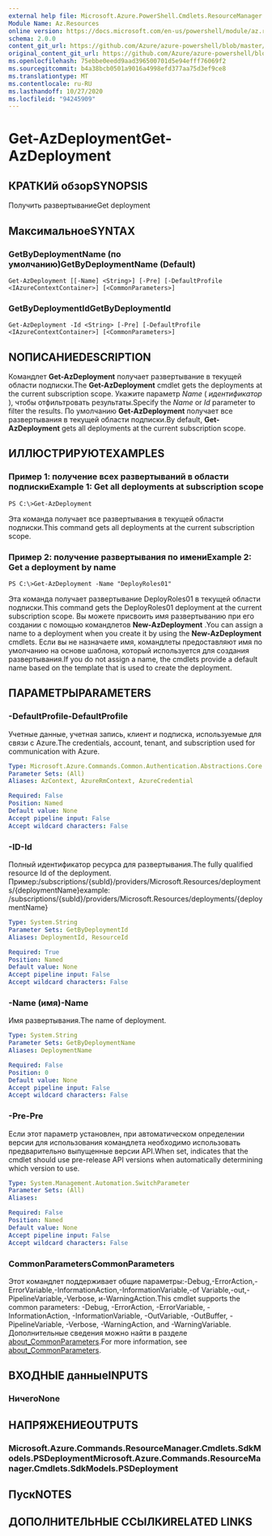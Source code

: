 ```yaml
---
external help file: Microsoft.Azure.PowerShell.Cmdlets.ResourceManager.dll-Help.xml
Module Name: Az.Resources
online version: https://docs.microsoft.com/en-us/powershell/module/az.resources/get-azdeployment
schema: 2.0.0
content_git_url: https://github.com/Azure/azure-powershell/blob/master/src/Resources/Resources/help/Get-AzDeployment.md
original_content_git_url: https://github.com/Azure/azure-powershell/blob/master/src/Resources/Resources/help/Get-AzDeployment.md
ms.openlocfilehash: 75ebbe0eedd9aad396500701d5e94efff76069f2
ms.sourcegitcommit: b4a38bcb0501a9016a4998efd377aa75d3ef9ce8
ms.translationtype: MT
ms.contentlocale: ru-RU
ms.lasthandoff: 10/27/2020
ms.locfileid: "94245909"
---
```

# <span data-ttu-id="c8832-101">Get-AzDeployment</span><span class="sxs-lookup"><span data-stu-id="c8832-101">Get-AzDeployment</span></span>

## <span data-ttu-id="c8832-102">КРАТКИй обзор</span><span class="sxs-lookup"><span data-stu-id="c8832-102">SYNOPSIS</span></span>
<span data-ttu-id="c8832-103">Получить развертывание</span><span class="sxs-lookup"><span data-stu-id="c8832-103">Get deployment</span></span>

## <span data-ttu-id="c8832-104">Максимальное</span><span class="sxs-lookup"><span data-stu-id="c8832-104">SYNTAX</span></span>

### <span data-ttu-id="c8832-105">GetByDeploymentName (по умолчанию)</span><span class="sxs-lookup"><span data-stu-id="c8832-105">GetByDeploymentName (Default)</span></span>
```
Get-AzDeployment [[-Name] <String>] [-Pre] [-DefaultProfile <IAzureContextContainer>] [<CommonParameters>]
```

### <span data-ttu-id="c8832-106">GetByDeploymentId</span><span class="sxs-lookup"><span data-stu-id="c8832-106">GetByDeploymentId</span></span>
```
Get-AzDeployment -Id <String> [-Pre] [-DefaultProfile <IAzureContextContainer>] [<CommonParameters>]
```

## <span data-ttu-id="c8832-107">NОПИСАНИЕ</span><span class="sxs-lookup"><span data-stu-id="c8832-107">DESCRIPTION</span></span>
<span data-ttu-id="c8832-108">Командлет **Get-AzDeployment** получает развертывание в текущей области подписки.</span><span class="sxs-lookup"><span data-stu-id="c8832-108">The **Get-AzDeployment** cmdlet gets the deployments at the current subscription scope.</span></span>
<span data-ttu-id="c8832-109">Укажите параметр *Name* ( *идентификатор* ), чтобы отфильтровать результаты.</span><span class="sxs-lookup"><span data-stu-id="c8832-109">Specify the *Name* or *Id* parameter to filter the results.</span></span>
<span data-ttu-id="c8832-110">По умолчанию **Get-AzDeployment** получает все развертывания в текущей области подписки.</span><span class="sxs-lookup"><span data-stu-id="c8832-110">By default, **Get-AzDeployment** gets all deployments at the current subscription scope.</span></span>

## <span data-ttu-id="c8832-111">ИЛЛЮСТРИРУЮТ</span><span class="sxs-lookup"><span data-stu-id="c8832-111">EXAMPLES</span></span>

### <span data-ttu-id="c8832-112">Пример 1: получение всех развертываний в области подписки</span><span class="sxs-lookup"><span data-stu-id="c8832-112">Example 1: Get all deployments at subscription scope</span></span>
```
PS C:\>Get-AzDeployment
```

<span data-ttu-id="c8832-113">Эта команда получает все развертывания в текущей области подписки.</span><span class="sxs-lookup"><span data-stu-id="c8832-113">This command gets all deployments at the current subscription scope.</span></span>

### <span data-ttu-id="c8832-114">Пример 2: получение развертывания по имени</span><span class="sxs-lookup"><span data-stu-id="c8832-114">Example 2: Get a deployment by name</span></span>
```
PS C:\>Get-AzDeployment -Name "DeployRoles01"
```

<span data-ttu-id="c8832-115">Эта команда получает развертывание DeployRoles01 в текущей области подписки.</span><span class="sxs-lookup"><span data-stu-id="c8832-115">This command gets the DeployRoles01 deployment at the current subscription scope.</span></span>
<span data-ttu-id="c8832-116">Вы можете присвоить имя развертыванию при его создании с помощью командлетов **New-AzDeployment** .</span><span class="sxs-lookup"><span data-stu-id="c8832-116">You can assign a name to a deployment when you create it by using the **New-AzDeployment** cmdlets.</span></span>
<span data-ttu-id="c8832-117">Если вы не назначаете имя, командлеты предоставляют имя по умолчанию на основе шаблона, который используется для создания развертывания.</span><span class="sxs-lookup"><span data-stu-id="c8832-117">If you do not assign a name, the cmdlets provide a default name based on the template that is used to create the deployment.</span></span>

## <span data-ttu-id="c8832-118">ПАРАМЕТРЫ</span><span class="sxs-lookup"><span data-stu-id="c8832-118">PARAMETERS</span></span>

### <span data-ttu-id="c8832-119">-DefaultProfile</span><span class="sxs-lookup"><span data-stu-id="c8832-119">-DefaultProfile</span></span>
<span data-ttu-id="c8832-120">Учетные данные, учетная запись, клиент и подписка, используемые для связи с Azure.</span><span class="sxs-lookup"><span data-stu-id="c8832-120">The credentials, account, tenant, and subscription used for communication with Azure.</span></span>

```yaml
Type: Microsoft.Azure.Commands.Common.Authentication.Abstractions.Core.IAzureContextContainer
Parameter Sets: (All)
Aliases: AzContext, AzureRmContext, AzureCredential

Required: False
Position: Named
Default value: None
Accept pipeline input: False
Accept wildcard characters: False
```

### <span data-ttu-id="c8832-121">-ID</span><span class="sxs-lookup"><span data-stu-id="c8832-121">-Id</span></span>
<span data-ttu-id="c8832-122">Полный идентификатор ресурса для развертывания.</span><span class="sxs-lookup"><span data-stu-id="c8832-122">The fully qualified resource Id of the deployment.</span></span>
<span data-ttu-id="c8832-123">Пример:/subscriptions/{subId}/providers/Microsoft.Resources/deployments/{deploymentName}</span><span class="sxs-lookup"><span data-stu-id="c8832-123">example: /subscriptions/{subId}/providers/Microsoft.Resources/deployments/{deploymentName}</span></span>

```yaml
Type: System.String
Parameter Sets: GetByDeploymentId
Aliases: DeploymentId, ResourceId

Required: True
Position: Named
Default value: None
Accept pipeline input: False
Accept wildcard characters: False
```

### <span data-ttu-id="c8832-124">-Name (имя)</span><span class="sxs-lookup"><span data-stu-id="c8832-124">-Name</span></span>
<span data-ttu-id="c8832-125">Имя развертывания.</span><span class="sxs-lookup"><span data-stu-id="c8832-125">The name of deployment.</span></span>

```yaml
Type: System.String
Parameter Sets: GetByDeploymentName
Aliases: DeploymentName

Required: False
Position: 0
Default value: None
Accept pipeline input: False
Accept wildcard characters: False
```

### <span data-ttu-id="c8832-126">-Pre</span><span class="sxs-lookup"><span data-stu-id="c8832-126">-Pre</span></span>
<span data-ttu-id="c8832-127">Если этот параметр установлен, при автоматическом определении версии для использования командлета необходимо использовать предварительно выпущенные версии API.</span><span class="sxs-lookup"><span data-stu-id="c8832-127">When set, indicates that the cmdlet should use pre-release API versions when automatically determining which version to use.</span></span>

```yaml
Type: System.Management.Automation.SwitchParameter
Parameter Sets: (All)
Aliases:

Required: False
Position: Named
Default value: None
Accept pipeline input: False
Accept wildcard characters: False
```

### <span data-ttu-id="c8832-128">CommonParameters</span><span class="sxs-lookup"><span data-stu-id="c8832-128">CommonParameters</span></span>
<span data-ttu-id="c8832-129">Этот командлет поддерживает общие параметры:-Debug,-ErrorAction,-ErrorVariable,-InformationAction,-InformationVariable,-of Variable,-out,-PipelineVariable,-Verbose, и-WarningAction.</span><span class="sxs-lookup"><span data-stu-id="c8832-129">This cmdlet supports the common parameters: -Debug, -ErrorAction, -ErrorVariable, -InformationAction, -InformationVariable, -OutVariable, -OutBuffer, -PipelineVariable, -Verbose, -WarningAction, and -WarningVariable.</span></span> <span data-ttu-id="c8832-130">Дополнительные сведения можно найти в разделе [about_CommonParameters](http://go.microsoft.com/fwlink/?LinkID=113216).</span><span class="sxs-lookup"><span data-stu-id="c8832-130">For more information, see [about_CommonParameters](http://go.microsoft.com/fwlink/?LinkID=113216).</span></span>

## <span data-ttu-id="c8832-131">ВХОДНЫЕ данные</span><span class="sxs-lookup"><span data-stu-id="c8832-131">INPUTS</span></span>

### <span data-ttu-id="c8832-132">Ничего</span><span class="sxs-lookup"><span data-stu-id="c8832-132">None</span></span>

## <span data-ttu-id="c8832-133">НАПРЯЖЕНИЕ</span><span class="sxs-lookup"><span data-stu-id="c8832-133">OUTPUTS</span></span>

### <span data-ttu-id="c8832-134">Microsoft.Azure.Commands.ResourceManager.Cmdlets.SdkModels.PSDeployment</span><span class="sxs-lookup"><span data-stu-id="c8832-134">Microsoft.Azure.Commands.ResourceManager.Cmdlets.SdkModels.PSDeployment</span></span>

## <span data-ttu-id="c8832-135">Пуск</span><span class="sxs-lookup"><span data-stu-id="c8832-135">NOTES</span></span>

## <span data-ttu-id="c8832-136">ДОПОЛНИТЕЛЬНЫЕ ССЫЛКИ</span><span class="sxs-lookup"><span data-stu-id="c8832-136">RELATED LINKS</span></span>

